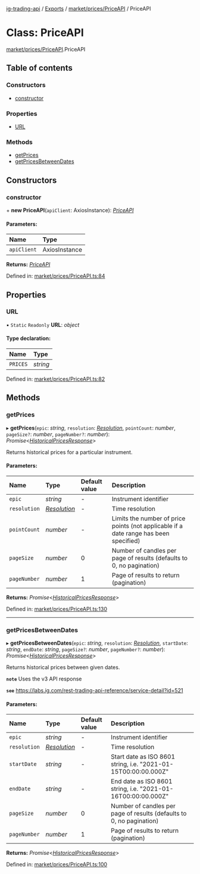 [ig-trading-api](../README.md) / [Exports](../modules.md) / [market/prices/PriceAPI](../modules/market_prices_priceapi.md) / PriceAPI

# Class: PriceAPI

[market/prices/PriceAPI](../modules/market_prices_priceapi.md).PriceAPI

## Table of contents

### Constructors

- [constructor](market_prices_priceapi.priceapi.md#constructor)

### Properties

- [URL](market_prices_priceapi.priceapi.md#url)

### Methods

- [getPrices](market_prices_priceapi.priceapi.md#getprices)
- [getPricesBetweenDates](market_prices_priceapi.priceapi.md#getpricesbetweendates)

## Constructors

### constructor

\+ **new PriceAPI**(`apiClient`: AxiosInstance): [_PriceAPI_](market_prices_priceapi.priceapi.md)

#### Parameters:

| Name        | Type          |
| :---------- | :------------ |
| `apiClient` | AxiosInstance |

**Returns:** [_PriceAPI_](market_prices_priceapi.priceapi.md)

Defined in: [market/prices/PriceAPI.ts:84](https://github.com/bennycode/ig-trading-api/blob/e858a27/src/market/prices/PriceAPI.ts#L84)

## Properties

### URL

▪ `Static` `Readonly` **URL**: _object_

#### Type declaration:

| Name     | Type     |
| :------- | :------- |
| `PRICES` | _string_ |

Defined in: [market/prices/PriceAPI.ts:82](https://github.com/bennycode/ig-trading-api/blob/e858a27/src/market/prices/PriceAPI.ts#L82)

## Methods

### getPrices

▸ **getPrices**(`epic`: _string_, `resolution`: [_Resolution_](../enums/market_prices_priceapi.resolution.md), `pointCount`: _number_, `pageSize?`: _number_, `pageNumber?`: _number_): _Promise_<[_HistoricalPricesResponse_](../interfaces/market_prices_priceapi.historicalpricesresponse.md)\>

Returns historical prices for a particular instrument.

#### Parameters:

| Name | Type | Default value | Description |
| :-- | :-- | :-- | :-- |
| `epic` | _string_ | - | Instrument identifier |
| `resolution` | [_Resolution_](../enums/market_prices_priceapi.resolution.md) | - | Time resolution |
| `pointCount` | _number_ | - | Limits the number of price points (not applicable if a date range has been specified) |
| `pageSize` | _number_ | 0 | Number of candles per page of results (defaults to 0, no pagination) |
| `pageNumber` | _number_ | 1 | Page of results to return (pagination) |

**Returns:** _Promise_<[_HistoricalPricesResponse_](../interfaces/market_prices_priceapi.historicalpricesresponse.md)\>

Defined in: [market/prices/PriceAPI.ts:130](https://github.com/bennycode/ig-trading-api/blob/e858a27/src/market/prices/PriceAPI.ts#L130)

---

### getPricesBetweenDates

▸ **getPricesBetweenDates**(`epic`: _string_, `resolution`: [_Resolution_](../enums/market_prices_priceapi.resolution.md), `startDate`: _string_, `endDate`: _string_, `pageSize?`: _number_, `pageNumber?`: _number_): _Promise_<[_HistoricalPricesResponse_](../interfaces/market_prices_priceapi.historicalpricesresponse.md)\>

Returns historical prices between given dates.

**`note`** Uses the v3 API response

**`see`** https://labs.ig.com/rest-trading-api-reference/service-detail?id=521

#### Parameters:

| Name | Type | Default value | Description |
| :-- | :-- | :-- | :-- |
| `epic` | _string_ | - | Instrument identifier |
| `resolution` | [_Resolution_](../enums/market_prices_priceapi.resolution.md) | - | Time resolution |
| `startDate` | _string_ | - | Start date as ISO 8601 string, i.e. "2021-01-15T00:00:00.000Z" |
| `endDate` | _string_ | - | End date as ISO 8601 string, i.e. "2021-01-16T00:00:00.000Z" |
| `pageSize` | _number_ | 0 | Number of candles per page of results (defaults to 0, no pagination) |
| `pageNumber` | _number_ | 1 | Page of results to return (pagination) |

**Returns:** _Promise_<[_HistoricalPricesResponse_](../interfaces/market_prices_priceapi.historicalpricesresponse.md)\>

Defined in: [market/prices/PriceAPI.ts:100](https://github.com/bennycode/ig-trading-api/blob/e858a27/src/market/prices/PriceAPI.ts#L100)

